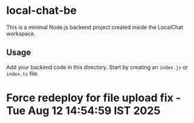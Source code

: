 # local-chat-be

This is a minimal Node.js backend project created inside the LocalChat workspace.

## Usage

Add your backend code in this directory. Start by creating an `index.js` or `index.ts` file.
# Force redeploy for file upload fix - Tue Aug 12 14:54:59 IST 2025
